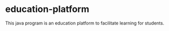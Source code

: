 # education-platform
This java program is an education platform to facilitate learning for students.
